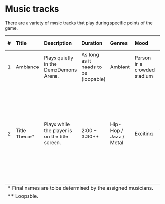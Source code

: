 # Music tracks
There are a variety of music tracks that play during specific points of the game. 

<table>
  <thead>
    <th align="left">#</th>
    <th align="left">Title</th>
    <th align="left">Description</th>
    <th align="left">Duration</th>
    <th align="left">Genres</th>
    <th align="left">Mood</th>
    <th align="left">Notes to musician</th>
  </thead>
  <tbody>
    <tr>
      <td>1</td>
      <td>Ambience</td>
      <td>Plays quietly in the DemoDemons Arena.</td>
      <td>As long as it needs to be (loopable)</td>
      <td>Ambient</td>
      <td>Person in a crowded stadium</td>
      <td>N/A</td>
    </tr>
    <tr>
      <td>2</td>
      <td>Title Theme*</td>
      <td>Plays while the player is on the title screen.</td>
      <td>2:00 – 3:30**</td>
      <td>Hip-Hop / Jazz / Metal</td>
      <td>Exciting</td>
      <td>Should use a leitmotif from The Showrunners Sketch Mix, probably "Let's Act Like the Showrunners", "Season Complete", "You Better Not Touch That Remote", or "Series Finale".</td>
    </tr>
  </tbody>
  <tfoot>
    <tr>
      <td colspan="8">* Final names are to be determined by the assigned musicians.</td>
    </tr>
    <tr>
      <td colspan="8">** Loopable.</td>
    </tr>
  </tfoot>
</table>
